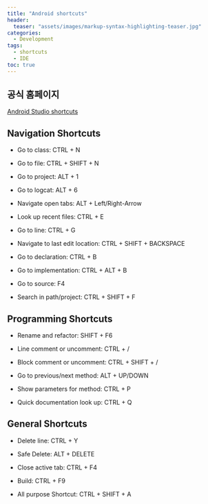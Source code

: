 ```yaml
---
title: "Android shortcuts"
header:
  teaser: "assets/images/markup-syntax-highlighting-teaser.jpg"
categories:
  - Development
tags:
  - shortcuts
  - IDE
toc: true
---
```


## 공식 홈페이지

[Android Studio shortcuts](https://developer.android.com/studio/intro/keyboard-shortcuts)

## Navigation Shortcuts

* Go to class: CTRL + N

* Go to file: CTRL + SHIFT + N

* Go to project: ALT + 1

* Go to logcat: ALT + 6

* Navigate open tabs: ALT + Left/Right-Arrow

* Look up recent files: CTRL + E

* Go to line: CTRL + G

* Navigate to last edit location: CTRL + SHIFT + BACKSPACE

* Go to declaration: CTRL + B

* Go to implementation: CTRL + ALT + B

* Go to source: F4

* Search in path/project: CTRL + SHIFT + F

## Programming Shortcuts

* Rename and refactor: SHIFT + F6

* Line comment or uncomment: CTRL + /

* Block comment or uncomment: CTRL + SHIFT + /

* Go to previous/next method: ALT + UP/DOWN

* Show parameters for method: CTRL + P

* Quick documentation look up: CTRL + Q

## General Shortcuts

* Delete line: CTRL + Y

* Safe Delete: ALT + DELETE

* Close active tab: CTRL + F4

* Build: CTRL + F9

* All purpose Shortcut: CTRL + SHIFT + A
